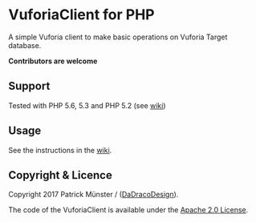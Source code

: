 # VuforiaClient for PHP

A simple Vuforia client to make basic operations on Vuforia Target database.

**Contributors are welcome**

## Support

Tested with PHP 5.6, 5.3 and PHP 5.2 (see [wiki](https://github.com/FionNoir/VuforiaClient/wiki))

## Usage

See the instructions in the [wiki](https://github.com/FionNoir/VuforiaClient/wiki).

## Copyright & Licence

Copyright 2017 Patrick Münster / ([DaDracoDesign](http://www.dadracodesign.de)).

The code of the VuforiaClient is available under the [Apache 2.0 License](https://github.com/FionNoir/VuforiaClient/blob/master/License.txt).
